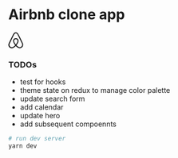 # Airbnb clone app

<svg width="30" height="32" fill="currentcolor" style="display:block"><path d="M29.24 22.68c-.16-.39-.31-.8-.47-1.15l-.74-1.67-.03-.03c-2.2-4.8-4.55-9.68-7.04-14.48l-.1-.2c-.25-.47-.5-.99-.76-1.47-.32-.57-.63-1.18-1.14-1.76a5.3 5.3 0 00-8.2 0c-.47.58-.82 1.19-1.14 1.76-.25.52-.5 1.03-.76 1.5l-.1.2c-2.45 4.8-4.84 9.68-7.04 14.48l-.06.06c-.22.52-.48 1.06-.73 1.64-.16.35-.32.73-.48 1.15a6.8 6.8 0 007.2 9.23 8.38 8.38 0 003.18-1.1c1.3-.73 2.55-1.79 3.95-3.32 1.4 1.53 2.68 2.59 3.95 3.33A8.38 8.38 0 0022.75 32a6.79 6.79 0 006.75-5.83 5.94 5.94 0 00-.26-3.5zm-14.36 1.66c-1.72-2.2-2.84-4.22-3.22-5.95a5.2 5.2 0 01-.1-1.96c.07-.51.26-.96.52-1.34.6-.87 1.65-1.41 2.8-1.41a3.3 3.3 0 012.8 1.4c.26.4.45.84.51 1.35.1.58.06 1.25-.1 1.96-.38 1.7-1.5 3.74-3.21 5.95zm12.74 1.48a4.76 4.76 0 01-2.9 3.75c-.76.32-1.6.41-2.42.32-.8-.1-1.6-.36-2.42-.84a15.64 15.64 0 01-3.63-3.1c2.1-2.6 3.37-4.97 3.85-7.08.23-1 .26-1.9.16-2.73a5.53 5.53 0 00-.86-2.2 5.36 5.36 0 00-4.49-2.28c-1.85 0-3.5.86-4.5 2.27a5.18 5.18 0 00-.85 2.21c-.13.84-.1 1.77.16 2.73.48 2.11 1.78 4.51 3.85 7.1a14.33 14.33 0 01-3.63 3.12c-.83.48-1.62.73-2.42.83a4.76 4.76 0 01-5.32-4.07c-.1-.8-.03-1.6.29-2.5.1-.32.25-.64.41-1.02.22-.52.48-1.06.73-1.6l.04-.07c2.16-4.77 4.52-9.64 6.97-14.41l.1-.2c.25-.48.5-.99.76-1.47.26-.51.54-1 .9-1.4a3.32 3.32 0 015.09 0c.35.4.64.89.9 1.4.25.48.5 1 .76 1.47l.1.2c2.44 4.77 4.8 9.64 7 14.41l.03.03c.26.52.48 1.1.73 1.6.16.39.32.7.42 1.03.19.9.29 1.7.19 2.5z"></path></svg>

### TODOs

- test for hooks
- theme state on redux to manage color palette
- update search form
- add calendar
- update hero
- add subsequent compoennts

```bash
# run dev server
yarn dev
```
